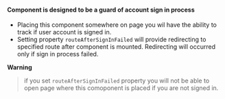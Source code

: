 #### Component is designed to be a guard of account sign in process

* Placing this component somewhere on page you wil have the ability to track if user account is signed in.
* Setting property `routeAfterSignInFailed` will provide redirecting to specified route after component is mounted. Redirecting will occurred only if sign in process failed.

**Warning** 
    
> if you set `routeAfterSignInFailed` property you will not be able to open page where this comoponent is placed if you are not signed in.